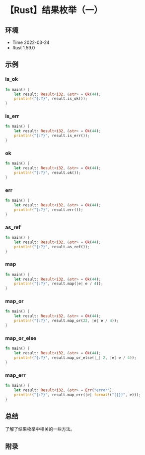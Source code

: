 # 【Rust】结果枚举（一）

## 环境

- Time 2022-03-24
- Rust 1.59.0

## 示例

### is_ok

```rust
fn main() {
    let result: Result<i32, &str> = Ok(44);
    println!("{:?}", result.is_ok());
}
```

### is_err

```rust
fn main() {
    let result: Result<i32, &str> = Ok(44);
    println!("{:?}", result.is_err());
}
```

### ok

```rust
fn main() {
    let result: Result<i32, &str> = Ok(44);
    println!("{:?}", result.ok());
}
```

### err

```rust
fn main() {
    let result: Result<i32, &str> = Ok(44);
    println!("{:?}", result.err());
}
```

### as_ref

```rust
fn main() {
    let result: Result<i32, &str> = Ok(44);
    println!("{:?}", result.as_ref());
}
```

### map

```rust
fn main() {
    let result: Result<i32, &str> = Ok(44);
    println!("{:?}", result.map(|e| e / 4));
}
```

### map_or

```rust
fn main() {
    let result: Result<i32, &str> = Ok(44);
    println!("{:?}", result.map_or(22, |e| e / 4));
}
```

### map_or_else

```rust
fn main() {
    let result: Result<i32, &str> = Ok(44);
    println!("{:?}", result.map_or_else(|_| 2, |e| e / 4));
}
```

### map_err

```rust
fn main() {
    let result: Result<i32, &str> = Err("error");
    println!("{:?}", result.map_err(|e| format!("[{}]", e)));
}
```

## 总结

了解了结果枚举中相关的一些方法。

## 附录
